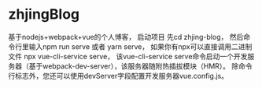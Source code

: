 # zhjingBlog
基于nodejs+webpack+vue的个人博客，
启动项目
先cd zhjing-blog，
然后命令行里输入npm run serve  或者    yarn serve，
如果你有npx可以直接调用二进制文件 npx vue-cli-service serve，
该vue-cli-service serve命令启动一个开发服务器（基于webpack-dev-server），该服务器随附热插拔模块（HMR）。
除命令行标志外，您还可以使用devServer字段配置开发服务器vue.config.js。
